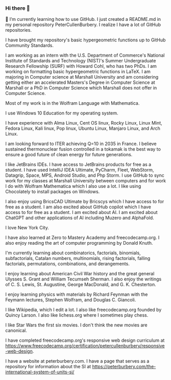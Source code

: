 ### Hi there 👋
🌱 I’m currently learning how to use GitHub. I just created a README.md in my personal repository PeterCullenBurbery.
I realize I have a lot of GitHub repositories.

I have brought my repository's basic hypergeometric functions up to GitHub Community Standards.

I am working as an intern with the U.S. Department of Commerce's National Institute of Standards and Technology (NIST)'s Summer Undergraduate Research Fellowship (SURF) with Howard Cohl, who has two PhDs. I am working on formatting basic hypergeometric functions in LaTeX. I am majoring in Computer science at Marshall University and am considering getting either an accelerated Masters's Degree in Computer Science at Marshall or a PhD in Computer Science which Marshall does not offer in Computer Science.

Most of my work is in the Wolfram Language with Mathematica.

I use Windows 10 Education for my operating system.

I have experience with Alma Linux, Cent OS linux, Rocky Linux, Linux Mint, Fedora Linux, Kali linux, Pop linux, Ubuntu Linux, Manjaro Linux, and Arch Linux.

I am looking forward to ITER achieving Q=10 in 2035 in France. I believe sustained thermonuclear fusion controlled in a tokamak is the best way to ensure a good future of clean energy for future generations.

I like JetBrains IDEs. I have access to JetBrains products for free as a student. I have used IntelliJ IDEA Ultimate, PyCharm, Fleet, WebStorm, Datagrip, Space, MPS, Android Studio, and Php Storm. I use GitHub to sync work for my classes at Marshall University between computers and for work I do with Wolfram Mathematica which I also use a lot. I like using Chocolately to install packages on Windows.

I also enjoy using BricsCAD Ultimate by Bricscys which I have access to for free as a student. I am also excited about GitHub copilot which I have access to for free as a student. I am excited about AI. I am excited about ChatGPT and other applications of AI including Muzero and AlphaFold.

I love New York City.

I have also learned at Zero to Mastery Academy and freecodecamp.org. I also enjoy reading the art of computer programming by Donald Knuth.

I'm currently learning about combinatorics, factorials, binomials, subfactorials, Catalan numbers, multinomials, rising factorials, falling factorials, permutations, combinations, and derangements. 

I enjoy learning about American Civil War history and the great general Ulysses S. Grant and William Tecumseh Sherman. I also enjoy the writings of C. S. Lewis, St. Augustine, George MacDonald, and G. K. Chesterton.

I enjoy learning physics with materials by Richard Feynman with the Feymann lectures, Stephen Wolfram, and Douglas C. Giancoli.

I like Wikipedia, which I edit a lot. I also like freecodecamp.org founded by Quincy Larson. I also like lichess.org where I sometimes play chess.

I like Star Wars the first six movies. I don't think the new movies are canonical.

I have completed freecodecamp.org's responsive web design curriculum at https://www.freecodecamp.org/certification/petercullenburbery/responsive-web-design.

I have a website at peterburbery.com. I have a page that serves as a repository for information about the SI at https://peterburbery.com/the-international-system-of-units-si/
<!--
**PeterCullenBurbery/PeterCullenBurbery** is a ✨ _special_ ✨ repository because its `README.md` (this file) appears on your GitHub profile.

Here are some ideas to get you started:

- 🔭 I’m currently working on dimensional analysis with Mathematica.
- 🌱 I’m currently learning how to use GitHub
- 👯 I’m looking to collaborate on developing the app GPSTest.
- 🤔 I’m looking for help with mixed chinese postman problem
- 💬 Ask me about arc routing and graph theory and chinese postman problem
- 📫 How to reach me: petercullenburbery@gmail.com
- 😄 Pronouns: he him his
- ⚡ Fun fact: I think Mathematica is the best programming language.
-->
